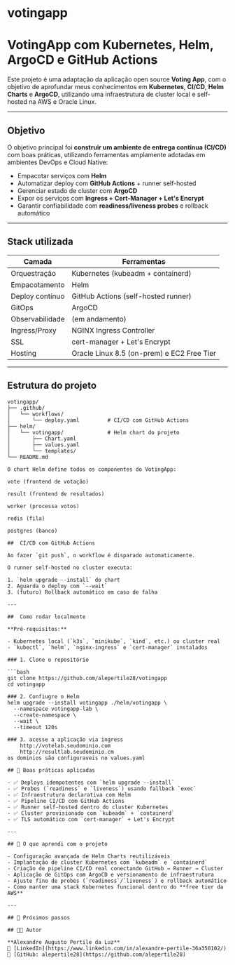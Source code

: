 # votingapp
#  VotingApp com Kubernetes, Helm, ArgoCD e GitHub Actions

Este projeto é uma adaptação da aplicação open source **Voting App**, com o objetivo de aprofundar meus conhecimentos em **Kubernetes**, **CI/CD**, **Helm Charts** e **ArgoCD**, utilizando uma infraestrutura de cluster local e self-hosted na AWS e Oracle Linux.

---

##  Objetivo

O objetivo principal foi **construir um ambiente de entrega contínua (CI/CD)** com boas práticas, utilizando ferramentas amplamente adotadas em ambientes DevOps e Cloud Native:

-  Empacotar serviços com **Helm**
-  Automatizar deploy com **GitHub Actions** + runner self-hosted
-  Gerenciar estado de cluster com **ArgoCD**
-  Expor os serviços com **Ingress + Cert-Manager + Let's Encrypt**
-  Garantir confiabilidade com **readiness/liveness probes** e rollback automático

---

## Stack utilizada

| Camada           | Ferramentas                                  |
|------------------|----------------------------------------------|
| Orquestração     | Kubernetes (kubeadm + containerd)            |
| Empacotamento    | Helm                                          |
| Deploy contínuo  | GitHub Actions (self-hosted runner)          |
| GitOps           | ArgoCD                                       |
| Observabilidade  | (em andamento)                               |
| Ingress/Proxy    | NGINX Ingress Controller                     |
| SSL              | cert-manager + Let's Encrypt                 |
| Hosting          | Oracle Linux 8.5 (on-prem) e EC2 Free Tier   |

---

##  Estrutura do projeto

```text
votingapp/
├── .github/
│   └── workflows/
│       └── deploy.yaml         # CI/CD com GitHub Actions
├── helm/
│   └── votingapp/              # Helm chart do projeto
│       ├── Chart.yaml
│       ├── values.yaml
│       └── templates/
└── README.md

O chart Helm define todos os componentes do VotingApp:

vote (frontend de votação)

result (frontend de resultados)

worker (processa votos)

redis (fila)

postgres (banco)

##  CI/CD com GitHub Actions

Ao fazer `git push`, o workflow é disparado automaticamente.

O runner self-hosted no cluster executa:

1. `helm upgrade --install` do chart
2. Aguarda o deploy com `--wait`
3. (futuro) Rollback automático em caso de falha

---

##  Como rodar localmente

**Pré-requisitos:**

- Kubernetes local (`k3s`, `minikube`, `kind`, etc.) ou cluster real
- `kubectl`, `helm`, `nginx-ingress` e `cert-manager` instalados

### 1. Clone o repositório

```bash
git clone https://github.com/alepertile28/votingapp
cd votingapp

### 2. Confiugre o Helm
helm upgrade --install votingapp ./helm/votingapp \
  --namespace votingapp-lab \
  --create-namespace \
  --wait \
  --timeout 120s

### 3. acesse a aplicação via ingress
    http://votelab.seudominio.com
    http://resultlab.seudominio.cm
os dominios são configuraveis no values.yaml

## 🧪 Boas práticas aplicadas

- ✅ Deploys idempotentes com `helm upgrade --install`
- ✅ Probes (`readiness` e `liveness`) usando fallback `exec`
- ✅ Infraestrutura declarativa com Helm
- ✅ Pipeline CI/CD com GitHub Actions
- ✅ Runner self-hosted dentro do cluster Kubernetes
- ✅ Cluster provisionado com `kubeadm` + `containerd`
- ✅ TLS automático com `cert-manager` + Let's Encrypt

---

## 🧠 O que aprendi com o projeto

- Configuração avançada de Helm Charts reutilizáveis
- Implantação de cluster Kubernetes com `kubeadm` e `containerd`
- Criação de pipeline CI/CD real conectando GitHub → Runner → Cluster
- Aplicação de GitOps com ArgoCD e versionamento de infraestrutura
- Ajuste fino de probes (`readiness`/`liveness`) e rollback automático
- Como manter uma stack Kubernetes funcional dentro do **free tier da AWS**

---

## 📌 Próximos passos

## 👨‍💻 Autor

**Alexandre Augusto Pertile da Luz**  
🔗 [LinkedIn](https://www.linkedin.com/in/alexandre-pertile-36a350102/)  
🐙 [GitHub: alepertile28](https://github.com/alepertile28)